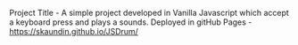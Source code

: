 Project Title  - A simple project developed in Vanilla Javascript which accept a keyboard press and plays a sounds. 
Deployed in gitHub Pages - https://skaundin.github.io/JSDrum/
